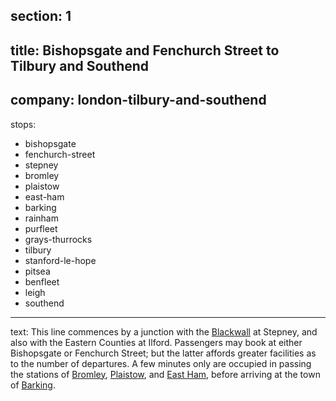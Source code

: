 ﻿section: 1
----
title: Bishopsgate and Fenchurch Street to Tilbury and Southend
----
company: london-tilbury-and-southend
----
stops:
- bishopsgate
- fenchurch-street
- stepney
- bromley
- plaistow
- east-ham
- barking
- rainham
- purfleet
- grays-thurrocks
- tilbury
- stanford-le-hope
- pitsea
- benfleet
- leigh
- southend
----
text: This line commences by a junction with the [Blackwall](/companies/london-and-blackwall) at Stepney, and also with the Eastern Counties at Ilford. Passengers may book at either Bishopsgate or Fenchurch Street; but the latter affords greater facilities as to the number of departures. A few minutes only are occupied in passing the stations of [Bromley](/stations/bromley), [Plaistow](/stations/plaistow), and [East Ham](/stations/east-ham), before arriving at the town of [Barking](/stations/barking).
